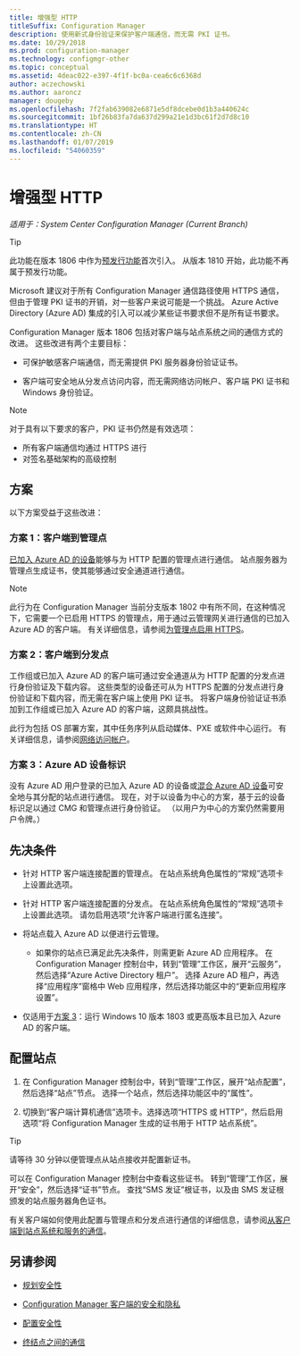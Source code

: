 ```yaml
---
title: 增强型 HTTP
titleSuffix: Configuration Manager
description: 使用新式身份验证来保护客户端通信，而无需 PKI 证书。
ms.date: 10/29/2018
ms.prod: configuration-manager
ms.technology: configmgr-other
ms.topic: conceptual
ms.assetid: 4deac022-e397-4f1f-bc0a-cea6c6c6368d
author: aczechowski
ms.author: aaroncz
manager: dougeby
ms.openlocfilehash: 7f2fab639082e6871e5df8dcebe0d1b3a440624c
ms.sourcegitcommit: 1bf26b83fa7da637d299a21e1d3bc61f2d7d8c10
ms.translationtype: HT
ms.contentlocale: zh-CN
ms.lasthandoff: 01/07/2019
ms.locfileid: "54060359"
---
```

# <a name="enhanced-http"></a>增强型 HTTP

*适用于：System Center Configuration Manager (Current Branch)*

<!--1356889,1358460-->

> [!Tip]  
> 此功能在版本 1806 中作为[预发行功能](/sccm/core/servers/manage/pre-release-features)首次引入。 从版本 1810 开始，此功能不再属于预发行功能。  


Microsoft 建议对于所有 Configuration Manager 通信路径使用 HTTPS 通信，但由于管理 PKI 证书的开销，对一些客户来说可能是一个挑战。 Azure Active Directory (Azure AD) 集成的引入可以减少某些证书要求但不是所有证书要求。 

Configuration Manager 版本 1806 包括对客户端与站点系统之间的通信方式的改进。 这些改进有两个主要目标：  

- 可保护敏感客户端通信，而无需提供 PKI 服务器身份验证证书。  

- 客户端可安全地从分发点访问内容，而无需网络访问帐户、客户端 PKI 证书和 Windows 身份验证。  

> [!Note]  
> 对于具有以下要求的客户，PKI 证书仍然是有效选项：   
> - 所有客户端通信均通过 HTTPS 进行  
> - 对签名基础架构的高级控制  


## <a name="bkmk_scenario"></a> 方案

以下方案受益于这些改进：  


### <a name="bkmk_scenario1"></a> 方案 1：客户端到管理点
<!--1356889-->

[已加入 Azure AD 的设备](https://docs.microsoft.com/azure/active-directory/device-management-introduction#azure-ad-joined-devices)能够与为 HTTP 配置的管理点进行通信。 站点服务器为管理点生成证书，使其能够通过安全通道进行通信。   

> [!Note]  
> 此行为在 Configuration Manager 当前分支版本 1802 中有所不同，在这种情况下，它需要一个已启用 HTTPS 的管理点，用于通过云管理网关进行通信的已加入 Azure AD 的客户端。 有关详细信息，请参阅[为管理点启用 HTTPS](/sccm/core/clients/manage/cmg/certificates-for-cloud-management-gateway#bkmk_mphttps)。  


### <a name="bkmk_scenario2"></a> 方案 2：客户端到分发点
<!--1358228-->

工作组或已加入 Azure AD 的客户端可通过安全通道从为 HTTP 配置的分发点进行身份验证及下载内容。 这些类型的设备还可从为 HTTPS 配置的分发点进行身份验证和下载内容，而无需在客户端上使用 PKI 证书。 将客户端身份验证证书添加到工作组或已加入 Azure AD 的客户端，这颇具挑战性。

此行为包括 OS 部署方案，其中任务序列从启动媒体、PXE 或软件中心运行。 有关详细信息，请参阅[网络访问帐户](/sccm/core/plan-design/hierarchy/accounts#network-access-account)。<!--1358278-->


### <a name="bkmk_scenario3"></a> 方案 3：Azure AD 设备标识 
<!--1358460-->

没有 Azure AD 用户登录的已加入 Azure AD 的设备或[混合 Azure AD 设备](https://docs.microsoft.com/azure/active-directory/device-management-introduction#hybrid-azure-ad-joined-devices)可安全地与其分配的站点进行通信。 现在，对于以设备为中心的方案，基于云的设备标识足以通过 CMG 和管理点进行身份验证。 （以用户为中心的方案仍然需要用户令牌。）  


## <a name="prerequisites"></a>先决条件  

- 针对 HTTP 客户端连接配置的管理点。 在站点系统角色属性的“常规”选项卡上设置此选项。  

- 针对 HTTP 客户端连接配置的分发点。 在站点系统角色属性的“常规”选项卡上设置此选项。 请勿启用选项“允许客户端进行匿名连接”。  

- 将站点载入 Azure AD 以便进行云管理。  

    - 如果你的站点已满足此先决条件，则需更新 Azure AD 应用程序。 在 Configuration Manager 控制台中，转到“管理”工作区，展开“云服务”，然后选择“Azure Active Directory 租户”。 选择 Azure AD 租户，再选择“应用程序”窗格中 Web 应用程序，然后选择功能区中的“更新应用程序设置”。  

- 仅适用于[方案 3](#bkmk_scenario3)：运行 Windows 10 版本 1803 或更高版本且已加入 Azure AD 的客户端。 



## <a name="configure-the-site"></a>配置站点

1. 在 Configuration Manager 控制台中，转到“管理”工作区，展开“站点配置”，然后选择“站点”节点。 选择一个站点，然后选择功能区中的“属性”。  

2. 切换到“客户端计算机通信”选项卡。选择选项“HTTPS 或 HTTP”，然后启用选项“将 Configuration Manager 生成的证书用于 HTTP 站点系统”。  

> [!Tip]
> 请等待 30 分钟以便管理点从站点接收并配置新证书。

可以在 Configuration Manager 控制台中查看这些证书。 转到“管理”工作区，展开“安全”，然后选择“证书”节点。 查找“SMS 发证”根证书，以及由 SMS 发证根颁发的站点服务器角色证书。

有关客户端如何使用此配置与管理点和分发点进行通信的详细信息，请参阅[从客户端到站点系统和服务的通信](/sccm/core/plan-design/hierarchy/communications-between-endpoints#Planning_Client_to_Site_System)。



## <a name="see-also"></a>另请参阅
- [规划安全性](/sccm/core/plan-design/security/plan-for-security)  

- [Configuration Manager 客户端的安全和隐私](/sccm/core/clients/deploy/plan/security-and-privacy-for-clients)  

- [配置安全性](/sccm/core/plan-design/security/configure-security)  

- [终结点之间的通信](/sccm/core/plan-design/hierarchy/communications-between-endpoints)  

